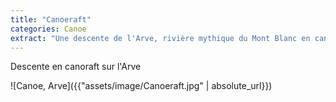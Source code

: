 ```yaml
---
title: "Canoeraft"
categories: Canoe
extract: "Une descente de l'Arve, rivière mythique du Mont Blanc en cano-raft.Ici le passage du pont de Passy."
---
```


Descente en canoraft sur l'Arve

![Canoe, Arve]({{"assets/image/Canoeraft.jpg" | absolute_url}})